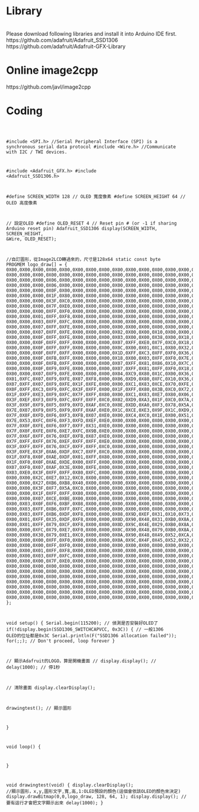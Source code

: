 <h1>Library</h1>
<br>
Please download following libraries and install it into Arduino IDE first.
<br>
https://github.com/adafruit/Adafruit_SSD1306
<br>
https://github.com/adafruit/Adafruit-GFX-Library
<br>
<h1>Online image2cpp</h1>
https://github.com/javl/image2cpp
<br>
<h1>Coding</h1>
<pre><code>

#include <SPI.h> //Serial Peripheral Interface (SPI) is a synchronous serial data protocol 
#include <Wire.h> //Communicate with I2C / TWI devices.

#include <Adafruit_GFX.h>
#include <Adafruit_SSD1306.h>

#define SCREEN_WIDTH 128 // OLED 寬度像素
#define SCREEN_HEIGHT 64 // OLED 高度像素

// 設定OLED
#define OLED_RESET     4 // Reset pin # (or -1 if sharing Arduino reset pin)
Adafruit_SSD1306 display(SCREEN_WIDTH, SCREEN_HEIGHT, &Wire, OLED_RESET);

//自訂圖形，從Image2LCD轉過來的，尺寸是128x64
static const byte PROGMEM logo_draw[] =
{ 
0X00,0X00,0X00,0X00,0X00,0X00,0X00,0X00,0X00,0X00,0X00,0X00,0X00,0X00,0X00,0X00,
0X00,0X00,0X00,0X00,0X00,0X00,0X00,0X00,0X00,0X00,0X00,0X00,0X00,0X00,0X00,0X00,
0X00,0X00,0X00,0X06,0X00,0X00,0X00,0X00,0X00,0X00,0X00,0X00,0X00,0X00,0X00,0X00,
0X00,0X00,0X00,0X06,0X00,0X00,0X00,0X00,0X00,0X00,0X00,0X00,0X00,0X00,0X00,0X00,
0X00,0X00,0X00,0X0F,0X00,0X00,0X00,0X00,0X00,0X00,0X00,0X00,0X00,0X00,0X00,0X00,
0X00,0X00,0X00,0X1F,0X80,0X00,0X00,0X00,0X00,0X00,0X00,0X00,0X00,0X00,0X00,0X00,
0X00,0X00,0X00,0X3F,0XC0,0X00,0X00,0X00,0X00,0X00,0X00,0X00,0X00,0X00,0X00,0X00,
0X00,0X00,0X00,0X7F,0XE0,0X00,0X00,0X00,0X00,0X00,0X00,0X00,0X00,0X00,0X00,0X00,
0X00,0X00,0X00,0XFF,0XF0,0X00,0X00,0X00,0X00,0X00,0X00,0X00,0X00,0X00,0X00,0X00,
0X00,0X00,0X01,0XFF,0XF8,0X00,0X00,0X00,0X00,0X00,0X00,0X00,0X00,0X00,0X00,0X00,
0X00,0X00,0X03,0XFF,0XFC,0X00,0X00,0X00,0X00,0X00,0X00,0X00,0X00,0X00,0X00,0X00,
0X00,0X00,0X07,0XFF,0XFE,0X00,0X00,0X00,0X00,0X00,0X00,0X00,0X00,0X00,0X00,0X00,
0X00,0X00,0X07,0XFF,0XFE,0X00,0X00,0X00,0X02,0X00,0X00,0X10,0X00,0X00,0X00,0X00,
0X00,0X00,0X0F,0XFF,0XFE,0X00,0X00,0X00,0X03,0X00,0X00,0X38,0X00,0X18,0XFE,0X00,
0X00,0X00,0X0F,0XFF,0XFF,0X00,0X00,0X00,0X07,0XFF,0XE0,0X7F,0XC0,0X18,0XFE,0X00,
0X00,0X00,0X0F,0XFF,0XFF,0X00,0X00,0X00,0X0C,0X00,0X01,0XC1,0X80,0X32,0XC2,0X00,
0X00,0X00,0X0F,0XFF,0XFF,0X00,0X00,0X00,0X1D,0XFF,0XC3,0XFF,0XF0,0X36,0XC2,0X00,
0X00,0X00,0X0F,0XFB,0XFF,0X00,0X00,0X00,0X18,0X00,0X03,0XFF,0XF0,0X7E,0XC2,0X00,
0X00,0X00,0X0F,0XFB,0XFF,0X00,0X00,0X00,0X07,0XFF,0X81,0X86,0X10,0X7C,0XFE,0X00,
0X00,0X00,0X0F,0XF9,0XFE,0X00,0X00,0X00,0X07,0XFF,0X81,0XFF,0XF0,0X18,0XC2,0X00,
0X00,0X00,0X07,0XF9,0XFE,0X00,0X00,0X00,0X04,0XC9,0X80,0X1C,0X00,0X36,0XC2,0X00,
0X01,0XFC,0X07,0XF9,0XFE,0X07,0XF8,0X00,0X06,0XD9,0X80,0XFC,0X10,0X36,0XC2,0X00,
0X07,0XFF,0X07,0XF9,0XFE,0X1F,0XFE,0X00,0X00,0XC1,0X83,0XCE,0X70,0XFE,0XFE,0X00,
0X0F,0XFF,0XC3,0XF9,0XFC,0X3F,0XFF,0X00,0X1F,0XFF,0X80,0X3B,0XC0,0X72,0XFE,0X00,
0X1F,0XFF,0XE3,0XF9,0XFC,0X7F,0XFF,0X80,0X00,0XC1,0X83,0XE7,0X80,0X06,0XC2,0X00,
0X3F,0XEF,0XF3,0XF9,0XFC,0XFF,0XFF,0XC0,0X02,0XD9,0XA3,0X1F,0XC0,0X7A,0XC2,0X00,
0X3F,0X9F,0XF9,0XF5,0XF9,0XFD,0XAF,0XC0,0X0E,0XDD,0XA0,0XF3,0X78,0X5A,0XC2,0X00,
0X7E,0X07,0XF9,0XF5,0XF9,0XFF,0XAF,0XE0,0X1C,0XCE,0XE3,0X9F,0X1C,0XD9,0XFF,0X80,
0X7F,0X8F,0XFD,0XF6,0XF3,0XFB,0X07,0XE0,0X00,0XC4,0XC0,0X1E,0X00,0X51,0XFF,0X00,
0X7E,0X53,0XFC,0XF6,0XF3,0XFD,0XEF,0XE0,0X00,0X00,0X00,0X00,0X00,0X00,0X00,0X00,
0X7F,0X0F,0XFE,0XF6,0XF7,0XFF,0X31,0XE0,0X00,0X00,0X00,0X00,0X00,0X00,0X00,0X00,
0X7F,0X0F,0XFE,0XF6,0XE7,0XFC,0X9B,0XE0,0X00,0X00,0X00,0X00,0X00,0X00,0X00,0X00,
0X7F,0X6F,0XFF,0X76,0XEF,0XFB,0X87,0XE0,0X00,0X00,0X00,0X00,0X00,0X00,0X00,0X00,
0X7F,0XFF,0XFF,0X76,0XEF,0XFF,0XFF,0XE0,0X00,0X00,0X00,0X00,0X00,0X00,0X00,0X00,
0X3F,0XFF,0XFF,0X76,0XCF,0XFF,0XFF,0XC0,0X00,0X00,0X00,0X00,0X00,0X00,0X00,0X00,
0X3F,0XFE,0X3F,0XA6,0XDF,0XC7,0XFF,0XC0,0X00,0X00,0X00,0X00,0X00,0X00,0X00,0X00,
0X1F,0XF8,0X0F,0XAE,0XDF,0X01,0XFF,0X80,0X00,0X00,0X00,0X00,0X00,0X00,0X00,0X00,
0X1F,0XF0,0X0F,0XAE,0XDE,0X00,0XFF,0X00,0X00,0X00,0X00,0X00,0X00,0X00,0X00,0X00,
0X07,0XF0,0X07,0XAF,0X3E,0X00,0XFE,0X00,0X00,0X00,0X00,0X00,0X00,0X00,0X00,0X00,
0X03,0XE0,0X3F,0XFF,0XFF,0X80,0XFC,0X00,0X00,0X00,0X00,0X00,0X00,0X00,0X00,0X00,
0X00,0X00,0X2C,0XE7,0X12,0XC0,0X00,0X00,0X00,0X00,0X00,0X00,0X00,0X00,0X00,0X00,
0X00,0X00,0X27,0XB6,0XB8,0X40,0X00,0X00,0X00,0X00,0X00,0X00,0X00,0X00,0X00,0X00,
0X00,0X00,0X3F,0XF7,0X5A,0XC0,0X00,0X00,0X00,0X00,0X00,0X00,0X00,0X00,0X00,0X00,
0X00,0X00,0X1F,0XFF,0XFF,0X80,0X00,0X00,0X00,0X00,0X00,0X00,0X00,0X00,0X00,0X00,
0X00,0X00,0X07,0XCE,0XBE,0X00,0X00,0X00,0X00,0X00,0X00,0X00,0X00,0X00,0X00,0X00,
0X00,0X03,0X0F,0XF6,0XBF,0X08,0X00,0X00,0X00,0X00,0X00,0X00,0X00,0X00,0X00,0X00,
0X00,0X03,0XFF,0XB6,0XFF,0XFC,0X00,0X00,0X00,0X00,0X00,0X00,0X00,0X00,0X00,0X00,
0X00,0X03,0XFF,0XB6,0XDF,0XF8,0X00,0X00,0X08,0X9D,0XEF,0X31,0X10,0X73,0XC7,0X00,
0X00,0X01,0XFF,0X35,0XDF,0XF8,0X00,0X00,0X0D,0X90,0X48,0X31,0XB0,0X8A,0X28,0X00,
0X00,0X01,0XFF,0X79,0XCF,0XF8,0X00,0X00,0X0D,0X9C,0X4E,0X29,0XB0,0X8A,0X48,0X00,
0X00,0X00,0XFC,0X79,0XE7,0XF0,0X00,0X00,0X0C,0X90,0X48,0X79,0XB0,0X8A,0X89,0X00,
0X00,0X00,0X30,0X79,0XE1,0XC0,0X00,0X00,0X0A,0X90,0X48,0X49,0X52,0XCA,0X49,0X00,
0X00,0X00,0X00,0XFF,0XF0,0X00,0X00,0X00,0X0A,0X9C,0X4F,0X45,0X52,0X32,0X27,0X00,
0X00,0X00,0X00,0XFF,0XF0,0X00,0X00,0X00,0X00,0X00,0X00,0X00,0X00,0X00,0X00,0X00,
0X00,0X00,0X01,0XFF,0XF8,0X00,0X00,0X00,0X00,0X00,0X00,0X00,0X00,0X00,0X00,0X00,
0X00,0X00,0X03,0XFF,0XFC,0X00,0X00,0X00,0X00,0X00,0X00,0X00,0X00,0X00,0X00,0X00,
0X00,0X00,0X00,0X7F,0XE0,0X00,0X00,0X00,0X00,0X00,0X00,0X00,0X00,0X00,0X00,0X00,
0X00,0X00,0X00,0X00,0X00,0X00,0X00,0X00,0X00,0X00,0X00,0X00,0X00,0X00,0X00,0X00,
0X00,0X00,0X00,0X00,0X00,0X00,0X00,0X00,0X00,0X00,0X00,0X00,0X00,0X00,0X00,0X00,
0X00,0X00,0X00,0X00,0X00,0X00,0X00,0X00,0X00,0X00,0X00,0X00,0X00,0X00,0X00,0X00,
0X00,0X00,0X00,0X00,0X00,0X00,0X00,0X00,0X00,0X00,0X00,0X00,0X00,0X00,0X00,0X00,
0X00,0X00,0X00,0X00,0X00,0X00,0X00,0X00,0X00,0X00,0X00,0X00,0X00,0X00,0X00,0X00,
0X00,0X00,0X00,0X00,0X00,0X00,0X00,0X00,0X00,0X00,0X00,0X00,0X00,0X00,0X00,0X00,
0X00,0X00,0X00,0X00,0X00,0X00,0X00,0X00,0X00,0X00,0X00,0X00,0X00,0X00,0X00,0X00,
};

void setup() {
  Serial.begin(115200);
  // 偵測是否安裝好OLED了
  if(!display.begin(SSD1306_SWITCHCAPVCC, 0x3C)) { // 一般1306 OLED的位址都是0x3C
    Serial.println(F("SSD1306 allocation failed"));
    for(;;); // Don't proceed, loop forever
  }

  // 顯示Adafruit的LOGO，算是開機畫面
 // display.display();
 // delay(1000); // 停1秒

  // 清除畫面
  display.clearDisplay();

  drawingtest();    // 顯示圖形

}

void loop() 
{
  
}

void drawingtest(void) 
{
  display.clearDisplay();
  //顯示圖形，x,y,圖形文字,寬,高,1:OLED預設的顏色(這個會依該OLED的顏色來決定)
  display.drawBitmap(0,0,logo_draw, 128, 64, 1);
  display.display();  // 要有這行才會把文字顯示出來
  delay(1000);
}
 
</code></pre>
